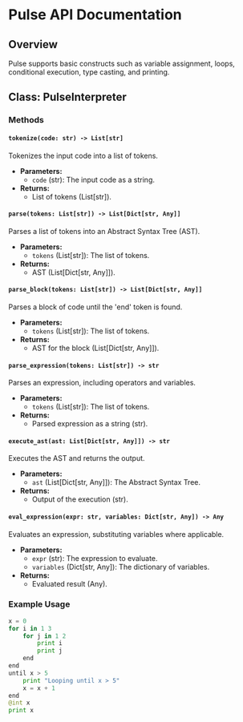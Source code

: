 # Pulse API Documentation

## Overview
Pulse supports basic constructs such as variable assignment, loops, conditional execution, type casting, and printing.

## Class: PulseInterpreter

### Methods

#### `tokenize(code: str) -> List[str]`
Tokenizes the input code into a list of tokens.

- **Parameters:**
  - `code` (str): The input code as a string.
- **Returns:**
  - List of tokens (List[str]).

#### `parse(tokens: List[str]) -> List[Dict[str, Any]]`
Parses a list of tokens into an Abstract Syntax Tree (AST).

- **Parameters:**
  - `tokens` (List[str]): The list of tokens.
- **Returns:**
  - AST (List[Dict[str, Any]]).

#### `parse_block(tokens: List[str]) -> List[Dict[str, Any]]`
Parses a block of code until the 'end' token is found.

- **Parameters:**
  - `tokens` (List[str]): The list of tokens.
- **Returns:**
  - AST for the block (List[Dict[str, Any]]).

#### `parse_expression(tokens: List[str]) -> str`
Parses an expression, including operators and variables.

- **Parameters:**
  - `tokens` (List[str]): The list of tokens.
- **Returns:**
  - Parsed expression as a string (str).

#### `execute_ast(ast: List[Dict[str, Any]]) -> str`
Executes the AST and returns the output.

- **Parameters:**
  - `ast` (List[Dict[str, Any]]): The Abstract Syntax Tree.
- **Returns:**
  - Output of the execution (str).

#### `eval_expression(expr: str, variables: Dict[str, Any]) -> Any`
Evaluates an expression, substituting variables where applicable.

- **Parameters:**
  - `expr` (str): The expression to evaluate.
  - `variables` (Dict[str, Any]): The dictionary of variables.
- **Returns:**
  - Evaluated result (Any).

### Example Usage

```python
x = 0
for i in 1 3
    for j in 1 2
        print i
        print j
    end
end
until x > 5
    print "Looping until x > 5"
    x = x + 1
end
@int x
print x
